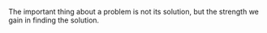 The important thing about a problem is not its solution, but the strength we gain in finding the solution.
